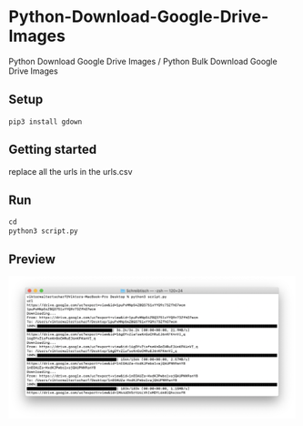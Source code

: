 # Python-Download-Google-Drive-Images
Python Download Google Drive Images / Python Bulk Download Google Drive Images

## Setup
```
pip3 install gdown
```
## Getting started

replace all the urls in the urls.csv

## Run
```
cd 
python3 script.py
```
## Preview

![Preview](./preview.png)

